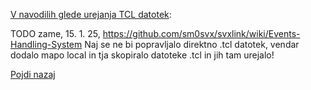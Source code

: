 [V navodilih glede urejanja TCL datotek](RPi3-glavna-navodila.md):

TODO zame, 15. 1. 25, https://github.com/sm0svx/svxlink/wiki/Events-Handling-System Naj se ne bi popravljalo direktno .tcl datotek, vendar dodalo mapo local in tja skopiralo datoteke .tcl in jih tam urejalo!

[Pojdi nazaj](../README.md)